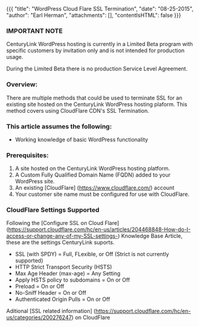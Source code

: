 {{{
  "title": "WordPress Cloud Flare SSL Termination",
  "date": "08-25-2015",
  "author": "Earl Herman",
  "attachments": [],
  "contentIsHTML": false
}}}
### IMPORTANT NOTECenturyLink WordPress hosting is currently in a Limited Beta program with specific customers by invitation only and is not intended for production usage.During the Limited Beta there is no production Service Level Agreement.### Overview:

There are multiple methods that could be used to terminate SSL for an existing site hosted on the CenturyLink WordPress hosting plaform. This method covers using CloudFlare CDN's SSL Termination.

### This article assumes the following:

* Working knowledge of basic WordPress functionality

### Prerequisites:

1. A site hosted on the CenturyLink WordPress hosting platform.
2. A Custom Fully Qualified Domain Name (FQDN) added to your WordPress site.
3. An existing [CloudFlare] (https://www.cloudflare.com/) account 
4. Your customer site name must be configured for use with CloudFlare.
### CloudFlare Settings SupportedFollowing the [Configure SSL on Cloud Flare] (https://support.cloudflare.com/hc/en-us/articles/204468848-How-do-I-access-or-change-any-of-my-SSL-settings-) Knowledge Base Article, these are the settings CenturyLink suports.

* SSL (with SPDY)						= Full, FLexible, or Off (Strict is not currently supported)
* HTTP Strict Transport Security (HSTS)
 * Max Age Header (max-age)			= Any Setting
 * Apply HSTS policy to subdomains	= On or Off
 * Preload								= On or Off
 * No-Sniff Header						= On or Off
* Authenticated Origin Pulls			= On or Off

Aditional [SSL related information] (https://support.cloudflare.com/hc/en-us/categories/200276247) on CloudFlare
